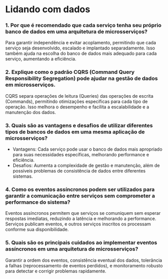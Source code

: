 # Lidando com dados

### 1. Por que é recomendado que cada serviço tenha seu próprio banco de dados em uma arquitetura de microsserviços?
Para garantir independência e evitar acoplamento, permitindo que cada serviço seja desenvolvido, escalado e implantado separadamente. Isso também ajuda na escolha do banco de dados mais adequado para cada serviço, aumentando a eficiência.

### 2. Explique como o padrão CQRS (Command Query Responsibility Segregation) pode ajudar na gestão de dados em microsserviços.
CQRS separa operações de leitura (Queries) das operações de escrita (Commands), permitindo otimizações específicas para cada tipo de operação. Isso melhora o desempenho e facilita a escalabilidade e a manutenção dos dados.

### 3. Quais são as vantagens e desafios de utilizar diferentes tipos de bancos de dados em uma mesma aplicação de microsserviços?
- Vantagens: Cada serviço pode usar o banco de dados mais apropriado para suas necessidades específicas, melhorando performance e eficiência. 
- Desafios: Aumenta a complexidade de gestão e manutenção, além de possíveis problemas de consistência de dados entre diferentes sistemas.

### 4. Como os eventos assíncronos podem ser utilizados para garantir a comunicação entre serviços sem comprometer a performance do sistema?
Eventos assíncronos permitem que serviços se comuniquem sem esperar respostas imediatas, reduzindo a latência e melhorando a performance. Serviços publicam eventos, e outros serviços inscritos os processam conforme sua disponibilidade.

### 5. Quais são os principais cuidados ao implementar eventos assíncronos em uma arquitetura de microsserviços?
Garantir a ordem dos eventos, consistência eventual dos dados, tolerância a falhas (reprocessamento de eventos perdidos), e monitoramento robusto para detectar e corrigir problemas rapidamente.